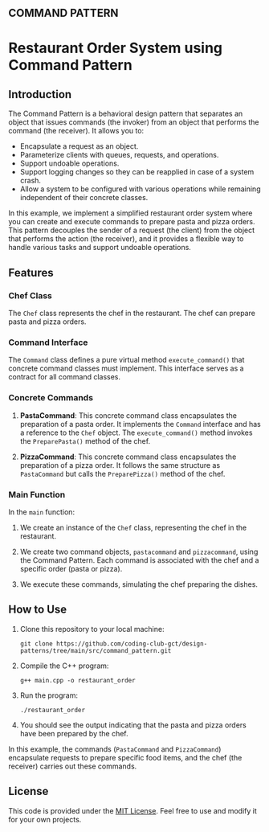 ## COMMAND PATTERN

# Restaurant Order System using Command Pattern

## Introduction

The Command Pattern is a behavioral design pattern that separates an object that issues commands (the invoker) from an object that performs the command (the receiver). It allows you to:

- Encapsulate a request as an object.
- Parameterize clients with queues, requests, and operations.
- Support undoable operations.
- Support logging changes so they can be reapplied in case of a system crash.
- Allow a system to be configured with various operations while remaining independent of their concrete classes.

In this example, we implement a simplified restaurant order system where you can create and execute commands to prepare pasta and pizza orders. This pattern decouples the sender of a request (the client) from the object that performs the action (the receiver), and it provides a flexible way to handle various tasks and support undoable operations.

## Features

### Chef Class

The `Chef` class represents the chef in the restaurant. The chef can prepare pasta and pizza orders.

### Command Interface

The `Command` class defines a pure virtual method `execute_command()` that concrete command classes must implement. This interface serves as a contract for all command classes.

### Concrete Commands

1. **PastaCommand**: This concrete command class encapsulates the preparation of a pasta order. It implements the `Command` interface and has a reference to the `Chef` object. The `execute_command()` method invokes the `PreparePasta()` method of the chef.

2. **PizzaCommand**: This concrete command class encapsulates the preparation of a pizza order. It follows the same structure as `PastaCommand` but calls the `PreparePizza()` method of the chef.

### Main Function

In the `main` function:

1. We create an instance of the `Chef` class, representing the chef in the restaurant.

2. We create two command objects, `pastacommand` and `pizzacommand`, using the Command Pattern. Each command is associated with the chef and a specific order (pasta or pizza).

3. We execute these commands, simulating the chef preparing the dishes.

## How to Use

1. Clone this repository to your local machine:

   ```shell
   git clone https://github.com/coding-club-gct/design-patterns/tree/main/src/command_pattern.git
   ```

2. Compile the C++ program:

   ```shell
   g++ main.cpp -o restaurant_order
   ```

3. Run the program:

   ```shell
   ./restaurant_order
   ```

4. You should see the output indicating that the pasta and pizza orders have been prepared by the chef.



In this example, the commands (`PastaCommand` and `PizzaCommand`) encapsulate requests to prepare specific food items, and the chef (the receiver) carries out these commands.

## License

This code is provided under the [MIT License](LICENSE). Feel free to use and modify it for your own projects.


